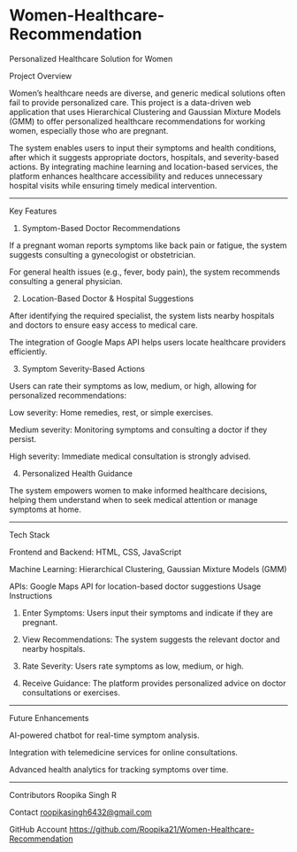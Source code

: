 # Women-Healthcare-Recommendation
Personalized Healthcare Solution for Women

Project Overview

Women’s healthcare needs are diverse, and generic medical solutions often fail to provide personalized care. This project is a data-driven web application that uses Hierarchical Clustering and Gaussian Mixture Models (GMM) to offer personalized healthcare recommendations for working women, especially those who are pregnant.

The system enables users to input their symptoms and health conditions, after which it suggests appropriate doctors, hospitals, and severity-based actions. By integrating machine learning and location-based services, the platform enhances healthcare accessibility and reduces unnecessary hospital visits while ensuring timely medical intervention.


---

Key Features

1. Symptom-Based Doctor Recommendations

If a pregnant woman reports symptoms like back pain or fatigue, the system suggests consulting a gynecologist or obstetrician.

For general health issues (e.g., fever, body pain), the system recommends consulting a general physician.


2. Location-Based Doctor & Hospital Suggestions

After identifying the required specialist, the system lists nearby hospitals and doctors to ensure easy access to medical care.

The integration of Google Maps API helps users locate healthcare providers efficiently.


3. Symptom Severity-Based Actions

Users can rate their symptoms as low, medium, or high, allowing for personalized recommendations:

Low severity: Home remedies, rest, or simple exercises.

Medium severity: Monitoring symptoms and consulting a doctor if they persist.

High severity: Immediate medical consultation is strongly advised.



4. Personalized Health Guidance

The system empowers women to make informed healthcare decisions, helping them understand when to seek medical attention or manage symptoms at home.



---

Tech Stack

Frontend and Backend: HTML, CSS, JavaScript


Machine Learning: Hierarchical Clustering, Gaussian Mixture Models (GMM)

APIs: Google Maps API for location-based doctor suggestions
Usage Instructions

1. Enter Symptoms: Users input their symptoms and indicate if they are pregnant.


2. View Recommendations: The system suggests the relevant doctor and nearby hospitals.


3. Rate Severity: Users rate symptoms as low, medium, or high.


4. Receive Guidance: The platform provides personalized advice on doctor consultations or exercises.




---

Future Enhancements

AI-powered chatbot for real-time symptom analysis.

Integration with telemedicine services for online consultations.

Advanced health analytics for tracking symptoms over time.



---

Contributors
Roopika Singh R 

Contact
roopikasingh6432@gmail.com

GitHub Account
https://github.com/Roopika21/Women-Healthcare-Recommendation
